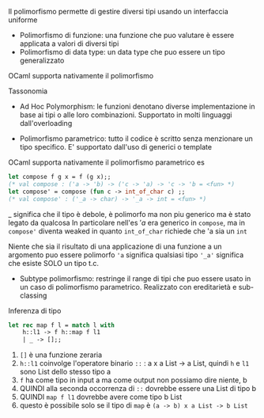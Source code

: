 Il polimorfismo permette di gestire diversi tipi usando un interfaccia uniforme
- Polimorfismo di funzione: una funzione che puo valutare è essere applicata a valori di diversi tipi
- Polimorfismo di data type: un data type che puo essere un tipo generalizzato

OCaml supporta nativamente il polimorfismo 

Tassonomia
- Ad Hoc Polymorphism: le funzioni denotano diverse implementazione in base ai tipi o alle loro combinazioni. Supportato in molti linguaggi dall'overloading

- Polimorfismo parametrico: tutto il codice è scritto senza menzionare un tipo specifico. E' supportato dall'uso di generici o template

OCaml supporta nativamente il polimorfismo parametrico
es
```ocaml
let compose f g x = f (g x);;
(* val compose : ('a -> 'b) -> ('c -> 'a) -> 'c -> 'b = <fun> *)
let compose' = compose (fun c -> int_of_char c) ;;
(* val compose' : ('_a -> char) -> '_a -> int = <fun> *)
```

\_ significa che il tipo è debole, è polimorfo ma non piu generico ma è stato legato da qualcosa
In particolare nell'es $'a$ era generico in `compose`, ma in `compose'` diventa weaked in quanto `int_of_char` richiede che 'a sia un `int`

Niente che sia il risultato di una applicazione di una funzione a un argomento puo essere polimorfo
`'a` significa qualsiasi tipo
`'_a'` significa che esiste SOLO un tipo t.c.

- Subtype polimorfismo: restringe il range di tipi che puo essere usato in un caso di polimorfismo parametrico. Realizzato con ereditarietà e sub-classing


Inferenza di tipo
```ocaml
let rec map f l = match l with 
	h::l1 -> f h::map f l1 
	| _ -> [];;
```
1. `[]` è una funzione zeraria 
2. `h::l1` coinvolge l'operatore binario `::` : a x a List -> a List, quindi `h` e `l1` sono List dello stesso tipo a
3. `f` ha come tipo in input a ma come output non possiamo dire niente, b
4. QUINDI alla seconda occorrenza di `::` dovrebbe essere una List di tipo b 
5. QUINDI `map f l1` dovrebbe  avere come tipo b List
6. questo è possibile solo se il tipo di `map` è `(a -> b) x a List -> b List`